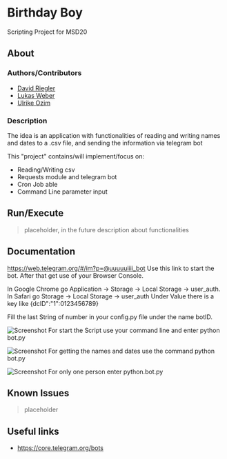 # Birthday Boy
Scripting Project for MSD20

## About
### Authors/Contributors
* [David Riegler](mailto:david.riegler@fh-joanneum.at)
* [Lukas Weber](lukas.weber@fh-joanneum.at)
* [Ulrike Ozim](ulrike.ozim@fh-joanneum.at)

### Description
The idea is an application with functionalities of reading and writing names and dates to a .csv file, and sending the information via telegram bot

This "project" contains/will implement/focus on:
* Reading/Writing csv
* Requests module and telegram bot
* Cron Job able
* Command Line parameter input


## Run/Execute
> placeholder, in the future description about functionalities

## Documentation
https://web.telegram.org/#/im?p=@uuuuuiiii_bot
Use this link to start the bot. After that get use of your Browser Console.

In Google Chrome go Application -> Storage -> Local Storage -> user_auth. 
In Safari go Storage -> Local Storage -> user_auth
Under Value there is a key like {dcID":"1":0123456789}

Fill the last String of number in your config.py file under the name botID.

![Screenshot](screenshot.png)
For start the Script use your command line and enter python bot.py <name> <birthday>
  
  
![Screenshot](screenshot.png)
For getting the names and dates use the command python bot.py

![Screenshot](screenshot.png)
For only one person enter python.bot.py <name>
  
  
## Known Issues
> placeholder


## Useful links
* https://core.telegram.org/bots


